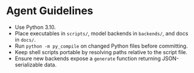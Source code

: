 # Agent Guidelines

- Use Python 3.10.
- Place executables in `scripts/`, model backends in `backends/`, and docs in `docs/`.
- Run `python -m py_compile` on changed Python files before committing.
- Keep shell scripts portable by resolving paths relative to the script file.
- Ensure new backends expose a `generate` function returning JSON-serializable data.
